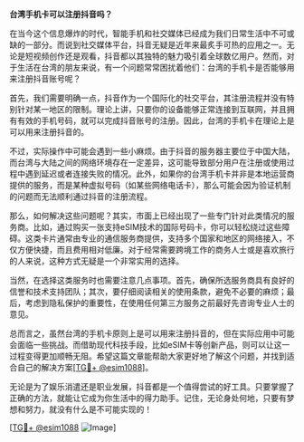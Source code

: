 **台湾手机卡可以注册抖音吗？**

在当今这个信息爆炸的时代，智能手机和社交媒体已经成为我们日常生活中不可或缺的一部分。而说到社交媒体平台，抖音无疑是近年来最炙手可热的应用之一。无论是短视频创作还是观看，抖音都以其独特的魅力吸引着全球数亿用户。然而，对于生活在台湾的朋友来说，有一个问题常常困扰着他们：台湾的手机卡是否能够用来注册抖音账号呢？

首先，我们需要明确一点，抖音作为一个国际化的社交平台，其注册流程并没有特别针对某一地区的限制。理论上讲，只要你的设备能够正常连接到互联网，并且拥有有效的手机号码，就可以完成抖音账号的注册。因此，台湾的手机卡在理论上是可以用来注册抖音的。

不过，实际操作中可能会遇到一些小麻烦。由于抖音的服务器主要位于中国大陆，而台湾与大陆之间的网络环境存在一定差异，这可能导致部分用户在注册或使用过程中遇到延迟或者连接失败的情况。此外，如果你的台湾手机卡并非是本地运营商提供的服务，而是某种虚拟号码（如某些网络电话卡），那么可能会因为验证机制的问题而无法顺利通过抖音的注册流程。

那么，如何解决这些问题呢？其实，市面上已经出现了一些专门针对此类情况的服务商。比如，通过购买一张支持eSIM技术的国际号码卡，你可以轻松绕过这些障碍。这类卡片通常由专业的通信服务商提供，支持多个国家和地区的网络接入，不仅方便快捷，而且费用相对低廉。对于经常需要跨境工作的商务人士或是喜欢旅行的人来说，这种方式无疑是一个非常实用的选择。

当然，在选择这类服务时也需要注意几点事项。首先，确保所选服务商具有良好的信誉和技术支持团队；其次，要仔细阅读相关的使用条款，避免不必要的麻烦；最后，考虑到隐私保护的重要性，在使用任何第三方服务之前最好先咨询专业人士的意见。

总而言之，虽然台湾的手机卡原则上是可以用来注册抖音的，但在实际应用中可能会面临一些挑战。而借助现代科技手段，比如eSIM卡等创新产品，则可以让这一过程变得更加顺畅无阻。希望这篇文章能帮助大家更好地了解这个问题，并找到适合自己的解决方案[[TG💪+ @esim1088](https://t.me/s/esim1088)]。

无论是为了娱乐消遣还是职业发展，抖音都是一个值得尝试的好工具。只要掌握了正确的方法，就能让它成为你生活中的得力助手。记住，无论身处何地，只要有梦想和努力，就没有什么是不可能实现的！

[[TG💪+ @esim1088](https://t.me/s/esim1088) ![Image](https://i.postimg.cc/4NQfJmqS/Snipaste-2025-05-13-00-14-12.png)]